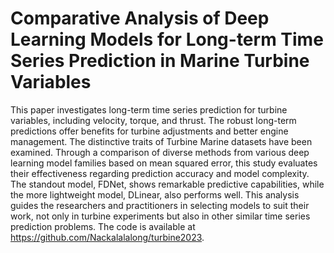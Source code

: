# Comparative Analysis of Deep Learning Models for Long-term Time Series Prediction in Marine Turbine Variables

This paper investigates long-term time series prediction for turbine variables, including velocity, torque, and thrust. The robust long-term predictions offer benefits for turbine adjustments and better engine management. The distinctive traits of Turbine Marine datasets have been examined. Through a comparison of diverse methods from various deep learning model families based on mean squared error, this study evaluates their effectiveness regarding prediction accuracy and model complexity. The standout model, FDNet, shows remarkable predictive capabilities, while the more lightweight model, DLinear, also performs well. This analysis guides the researchers and practitioners in selecting models to suit their work, not only in turbine experiments but also in other similar time series prediction problems. The code is available at https://github.com/Nackalalalong/turbine2023.

 